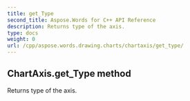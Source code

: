 ```yaml
---
title: get_Type
second_title: Aspose.Words for C++ API Reference
description: Returns type of the axis. 
type: docs
weight: 0
url: /cpp/aspose.words.drawing.charts/chartaxis/get_type/
---
```

## ChartAxis.get_Type method


Returns type of the axis.

